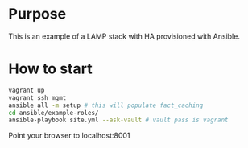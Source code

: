 # Purpose

This is an example of a LAMP stack with HA provisioned with Ansible.

# How to start

```bash
vagrant up
vagrant ssh mgmt
ansible all -m setup # this will populate fact_caching
cd ansible/example-roles/
ansible-playbook site.yml --ask-vault # vault pass is vagrant
```

Point your browser to localhost:8001
